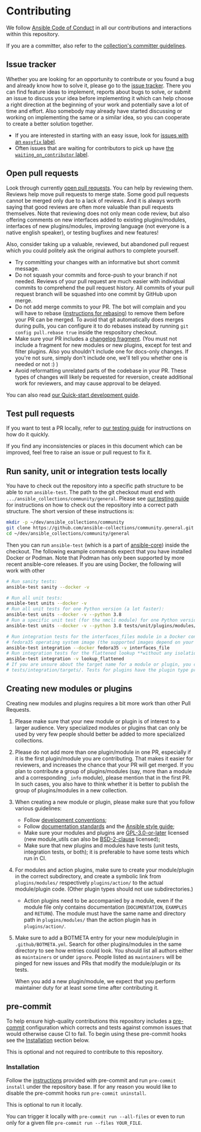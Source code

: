 # Contributing

We follow [Ansible Code of Conduct](https://docs.ansible.com/ansible/latest/community/code_of_conduct.html) in all our contributions and interactions within this repository.

If you are a committer, also refer to the [collection's committer guidelines](https://github.com/ansible-collections/community.general/blob/main/commit-rights.md).

## Issue tracker

Whether you are looking for an opportunity to contribute or you found a bug and already know how to solve it, please go to the [issue tracker](https://github.com/ansible-collections/community.general/issues).
There you can find feature ideas to implement, reports about bugs to solve, or submit an issue to discuss your idea before implementing it which can help choose a right direction at the beginning of your work and potentially save a lot of time and effort.
Also somebody may already have started discussing or working on implementing the same or a similar idea,
so you can cooperate to create a better solution together.

* If you are interested in starting with an easy issue, look for [issues with an `easyfix` label](https://github.com/ansible-collections/community.general/labels/easyfix).
* Often issues that are waiting for contributors to pick up have [the `waiting_on_contributor` label](https://github.com/ansible-collections/community.general/labels/waiting_on_contributor).

## Open pull requests

Look through currently [open pull requests](https://github.com/ansible-collections/community.general/pulls).
You can help by reviewing them. Reviews help move pull requests to merge state. Some good pull requests cannot be merged only due to a lack of reviews. And it is always worth saying that good reviews are often more valuable than pull requests themselves.
Note that reviewing does not only mean code review, but also offering comments on new interfaces added to existing plugins/modules, interfaces of new plugins/modules, improving language (not everyone is a native english speaker), or testing bugfixes and new features!

Also, consider taking up a valuable, reviewed, but abandoned pull request which you could politely ask the original authors to complete yourself.

* Try committing your changes with an informative but short commit message.
* Do not squash your commits and force-push to your branch if not needed. Reviews of your pull request are much easier with individual commits to comprehend the pull request history. All commits of your pull request branch will be squashed into one commit by GitHub upon merge.
* Do not add merge commits to your PR. The bot will complain and you will have to rebase ([instructions for rebasing](https://docs.ansible.com/ansible/latest/dev_guide/developing_rebasing.html)) to remove them before your PR can be merged. To avoid that git automatically does merges during pulls, you can configure it to do rebases instead by running `git config pull.rebase true` inside the respository checkout.
* Make sure your PR includes a [changelog fragment](https://docs.ansible.com/ansible/devel/community/development_process.html#changelogs-how-to). (You must not include a fragment for new modules or new plugins, except for test and filter plugins. Also you shouldn't include one for docs-only changes. If you're not sure, simply don't include one, we'll tell you whether one is needed or not :) )
* Avoid reformatting unrelated parts of the codebase in your PR. These types of changes will likely be requested for reversion, create additional work for reviewers, and may cause approval to be delayed.

You can also read [our Quick-start development guide](https://github.com/ansible/community-docs/blob/main/create_pr_quick_start_guide.rst).

## Test pull requests

If you want to test a PR locally, refer to [our testing guide](https://github.com/ansible/community-docs/blob/main/test_pr_locally_guide.rst) for instructions on how do it quickly.

If you find any inconsistencies or places in this document which can be improved, feel free to raise an issue or pull request to fix it.

## Run sanity, unit or integration tests locally

You have to check out the repository into a specific path structure to be able to run `ansible-test`. The path to the git checkout must end with `.../ansible_collections/community/general`. Please see [our testing guide](https://github.com/ansible/community-docs/blob/main/test_pr_locally_guide.rst) for instructions on how to check out the repository into a correct path structure. The short version of these instructions is:

```.bash
mkdir -p ~/dev/ansible_collections/community
git clone https://github.com/ansible-collections/community.general.git ~/dev/ansible_collections/community/general
cd ~/dev/ansible_collections/community/general
```

Then you can run `ansible-test` (which is a part of [ansible-core](https://pypi.org/project/ansible-core/)) inside the checkout. The following example commands expect that you have installed Docker or Podman. Note that Podman has only been supported by more recent ansible-core releases. If you are using Docker, the following will work with other 

```.bash
# Run sanity tests:
ansible-test sanity --docker -v

# Run all unit tests:
ansible-test units --docker -v
# Run all unit tests for one Python version (a lot faster):
ansible-test units --docker -v --python 3.8
# Run a specific unit test (for the nmcli module) for one Python version:
ansible-test units --docker -v --python 3.8 tests/unit/plugins/modules/net_tools/test_nmcli.py

# Run integration tests for the interfaces_files module in a Docker container using the
# fedora35 operating system image (the supported images depend on your ansible-core version)
ansible-test integration --docker fedora35 -v interfaces_file
# Run integration tests for the flattened lookup **without any isolation**
ansible-test integration -v lookup_flattened
# If you are unsure about the target name for a module or plugin, you can take a look in
# tests/integration/targets/. Tests for plugins have the plugin type prepended.
```

## Creating new modules or plugins

Creating new modules and plugins requires a bit more work than other Pull Requests.

1. Please make sure that your new module or plugin is of interest to a larger audience. Very specialized modules or plugins that
   can only be used by very few people should better be added to more specialized collections.

2. Please do not add more than one plugin/module in one PR, especially if it is the first plugin/module you are contributing.
   That makes it easier for reviewers, and increases the chance that your PR will get merged. If you plan to contribute a group
   of plugins/modules (say, more than a module and a corresponding ``_info`` module), please mention that in the first PR. In
   such cases, you also have to think whether it is better to publish the group of plugins/modules in a new collection.

3. When creating a new module or plugin, please make sure that you follow various guidelines:

   - Follow [development conventions](https://docs.ansible.com/ansible/devel/dev_guide/developing_modules_best_practices.html);
   - Follow [documentation standards](https://docs.ansible.com/ansible/devel/dev_guide/developing_modules_documenting.html) and
     the [Ansible style guide](https://docs.ansible.com/ansible/devel/dev_guide/style_guide/index.html#style-guide);
   - Make sure your modules and plugins are [GPL-3.0-or-later](https://www.gnu.org/licenses/gpl-3.0-standalone.html) licensed
     (new module_utils can also be [BSD-2-clause](https://opensource.org/licenses/BSD-2-Clause) licensed);
   - Make sure that new plugins and modules have tests (unit tests, integration tests, or both); it is preferable to have some tests
     which run in CI.

4. For modules and action plugins, make sure to create your module/plugin in the correct subdirectory, and create a symbolic link
   from `plugins/modules/` respectively `plugins/action/` to the actual module/plugin code. (Other plugin types should not use
   subdirectories.)

   - Action plugins need to be accompanied by a module, even if the module file only contains documentation
     (`DOCUMENTATION`, `EXAMPLES` and `RETURN`). The module must have the same name and directory path in `plugins/modules/`
     than the action plugin has in `plugins/action/`.

5. Make sure to add a BOTMETA entry for your new module/plugin in `.github/BOTMETA.yml`. Search for other plugins/modules in the
   same directory to see how entries could look. You should list all authors either as `maintainers` or under `ignore`. People
   listed as `maintainers` will be pinged for new issues and PRs that modify the module/plugin or its tests.

   When you add a new plugin/module, we expect that you perform maintainer duty for at least some time after contributing it.

## pre-commit

To help ensure high-quality contributions this repository includes a [pre-commit](https://pre-commit.com) configuration which
corrects and tests against common issues that would otherwise cause CI to fail. To begin using these pre-commit hooks see
the [Installation](#installation) section below.

This is optional and not required to contribute to this repository.

### Installation

Follow the [instructions](https://pre-commit.com/#install) provided with pre-commit and run `pre-commit install` under the repository base. If for any reason you would like to disable the pre-commit hooks run `pre-commit uninstall`.

This is optional to run it locally.

You can trigger it locally with `pre-commit run --all-files` or even to run only for a given file `pre-commit run --files YOUR_FILE`.
